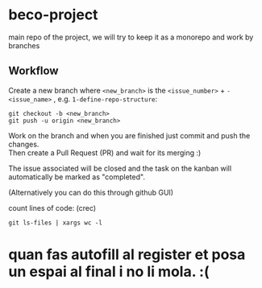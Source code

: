 # beco-project
main repo of the project, we will try to keep it as a monorepo and work by branches

## Workflow

Create a new branch where `<new_branch>` is the `<issue_number>` + `-<issue_name>` , e.g. `1-define-repo-structure`:
```
git checkout -b <new_branch>
git push -u origin <new_branch>
```
Work on the branch and when you are finished just commit and push the changes.    
Then create a Pull Request (PR) and wait for its merging :)

The issue associated will be closed and the task on the kanban will automatically be marked as "completed".

(Alternatively you can do this through github GUI)


count lines of code: (crec)
```
git ls-files | xargs wc -l
```
# quan fas autofill al register et posa un espai al final i no li mola. :(
